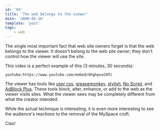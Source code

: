 ```yaml
---
id: '94'
title: 'The web belongs to the viewer'
date: '2008-05-16'
template: 'post'
tags:
    - web
---
```


The single most important fact that web site owners forget is that the web
belongs to the viewer. It doesn't belong to the web site owner; they don't
control how the viewer will use the site.

This video is a perfect example of this (3 minutes, 30 seconds):

`youtube:https://www.youtube.com/embed/8hghpuxCHTc`

<!-- more -->

The viewer has tools like
[user css](http://www.mozilla.org/unix/customizing.html#usercss),
[greasemonkey](https://addons.mozilla.org/en-US/firefox/addon/748),
[stylish](https://addons.mozilla.org/en-US/firefox/addon/2108),
[No Script](https://addons.mozilla.org/en-US/firefox/addon/722), and
[AdBlock Plus](https://addons.mozilla.org/en-US/firefox/addon/1865). These
tools block, alter, enhance, or add to the web as the viewer visits sites.
What the viewer sees may be completely different from what the creator
intended.

While the actual technique is interesting, it is even more interesting to see
the audience's reactions to the removal of the MySpace cruft.

Ciao!
